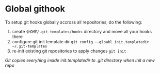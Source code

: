 # Global githook

To setup git hooks globally accross all repositories, do the following:

1. create `$HOME/.git-templates/hooks` directory and move all your hooks there
2. configure git init template dir `git config --gloabl init.templatedir ~/.git-templates`
3. re-init existing git repositories to apply changes `git init`

*Git copies everyhing inside init.templatedir to .git directory when init a new repo*
